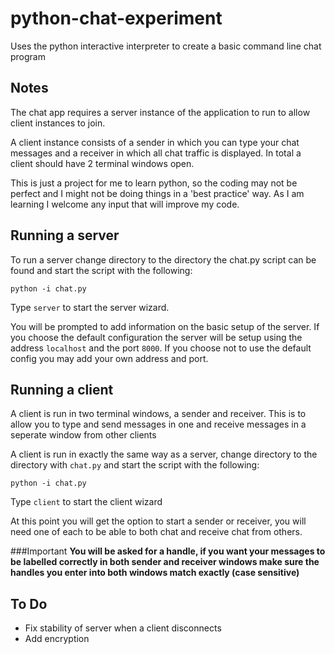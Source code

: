 # python-chat-experiment
Uses the python interactive interpreter to create a basic command line chat program

## Notes
The chat app requires a server instance of the application to run to allow client instances to join.

A client instance consists of a sender in which you can type your chat messages and a receiver in which 
all chat traffic is displayed. In total a client should have 2 terminal windows open.

This is just a project for me to learn python, so the coding may not be perfect and I might not be doing
things in a 'best practice' way. As I am learning I welcome any input that will improve my code.

## Running a server
To run a server change directory to the directory the chat.py script can be found and start the script with the following:

```ssh
python -i chat.py
```

Type `server` to start the server wizard.

You will be prompted to add information on the basic setup of the server. If you choose the default configuration 
the server will be setup using the address `localhost` and the port `8000`. If you choose not to use the default config 
you may add your own address and port.

## Running a client
A client is run in two terminal windows, a sender and receiver. This is to allow you to type and send messages in one 
and receive messages in a seperate window from other clients

A client is run in exactly the same way as a server, change directory to the directory with `chat.py` and start the 
script with the following:

```ssh
python -i chat.py
```

Type `client` to start the client wizard

At this point you will get the option to start a sender or receiver, you will need one of each to be able to both chat and
receive chat from others.

###Important
**You will be asked for a handle, if you want your messages to be labelled correctly in both sender and receiver windows 
make sure the handles you enter into both windows match exactly (case sensitive)**

## To Do
- Fix stability of server when a client disconnects
- Add encryption

